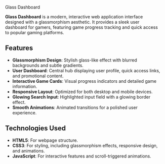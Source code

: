  Glass Dashboard

**Glass Dashboard** is a modern, interactive web application interface designed with a glassmorphism aesthetic. It provides a sleek user dashboard for gamers, featuring game progress tracking and quick access to popular gaming platforms.

## Features

- **Glassmorphism Design**: Stylish glass-like effect with blurred backgrounds and subtle gradients.
- **User Dashboard**: Central hub displaying user profile, quick access links, and promotional content.
- **Interactive Game Cards**: Visual progress indicators and detailed game information.
- **Responsive Layout**: Optimized for both desktop and mobile devices.
- **Glowing Search Input**: Highlighted input field with a glowing border effect.
- **Smooth Animations**: Animated transitions for a polished user experience.

## Technologies Used

- **HTML5**: For webpage structure.
- **CSS3**: For styling, including glassmorphism effects, responsive design, and animations.
- **JavaScript**: For interactive features and scroll-triggered animations.
